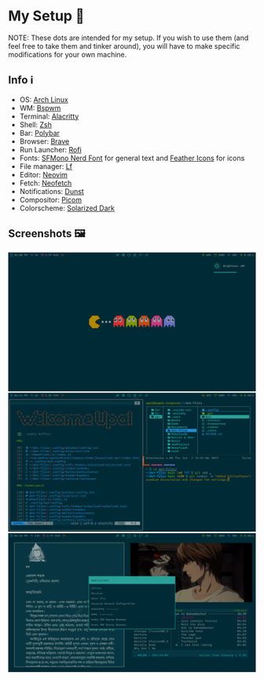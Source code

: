 # My Setup 🖤

NOTE: These dots are intended for my setup. If you wish to use them (and feel free to take them and tinker around), you will have to make specific modifications
for your own machine.

## Info ℹ️

- OS: [Arch Linux](https://archlinux.org/)
- WM: [Bspwm](https://github.com/baskerville/bspwm)
- Terminal: [Alacritty](https://github.com/alacritty/alacritty)
- Shell: [Zsh](https://www.zsh.org/)
- Bar: [Polybar](https://github.com/polybar/polybar)
- Browser: [Brave](https://brave.com/)
- Run Launcher: [Rofi](https://github.com/davatorium/rofi)
- Fonts: [SFMono Nerd Font](https://github.com/ryanoasis/nerd-fonts) for general text and [Feather Icons](https://feathericons.com/) for icons
- File manager: [Lf](https://github.com/gokcehan/lf)
- Editor: [Neovim](https://neovim.io/)
- Fetch: [Neofetch](https://github.com/dylanaraps/neofetch)
- Notifications: [Dunst](https://github.com/dunst-project/dunst)
- Compositor: [Picom](https://github.com/yshui/picom)
- Colorscheme: [Solarized Dark](https://ethanschoonover.com/solarized/)

## Screenshots 🖼️

![Image 1](./screenshots/img-1.png)
![Image 2](./screenshots/img-2.png)
![Image 3](./screenshots/img-3.png)
